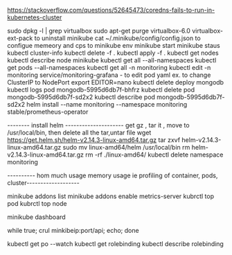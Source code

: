 https://stackoverflow.com/questions/52645473/coredns-fails-to-run-in-kubernetes-cluster

sudo dpkg -l | grep virtualbox
sudo  apt-get purge virtualbox-6.0 virtualbox-ext-pack  to  uninstall minikube
cat ~/.minikube/config/config.json   to configue memeory and cps to minikube
env
minikube start
minikube staus
kubectl cluster-info
kubectl delete -f .
kubectl apply -f .
kubectl get nodes
kubectl describe node  minikube
kubectl get all --all-namespaces
kubectl get pods --all-namespaces
kubectl get all -n monitoring
kubectl edit -n monitoring service/monitoring-grafana    - to  edit pod yaml ex. to change ClusterIP to NodePort
export EDITOR=nano
kubectl delete deploy mongodb
kubectl logs pod  mongodb-5995d6db7f-bhfrz
kubectl delete pod mongodb-5995d6db7f-sd2x2
kubectl describe pod mongodb-5995d6db7f-sd2x2 
helm install --name monitoring --namespace monitoring stable/prometheus-operator

-------- install helm --------------------- get gz , tar it , move to /usr/local/bin, then delete all the tar,untar file
wget https://get.helm.sh/helm-v2.14.3-linux-amd64.tar.gz
tar zxvf helm-v2.14.3-linux-amd64.tar.gz 
sudo mv linux-amd64/helm /usr/local/bin
rm helm-v2.14.3-linux-amd64.tar.gz
rm -rf ./linux-amd64/
kubectl delete namespace monitoring

---------- hom much usage memory usage ie profiling of container, pods, cluster-------------------

minikube addons list
minikube addons enable metrics-server
kubrctl top pod
kubrctl top node

minikube dashboard

while true; crul minkibeip:port/api; echo; done

kubectl get po --watch
kubectl get rolebinding
kubectl describe rolebinding <rolebinding-name>









